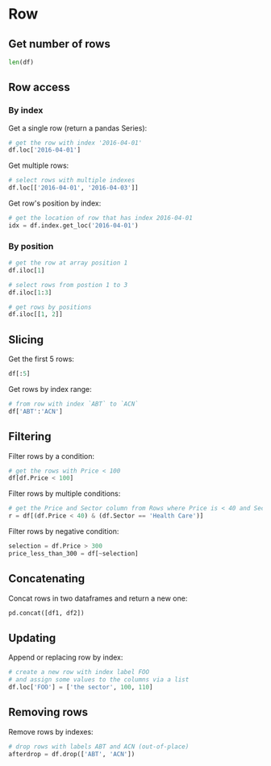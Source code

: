# Row

## Get number of rows
```py
len(df)
```

## Row access

### By index

Get a single row (return a pandas Series):
```py
# get the row with index '2016-04-01'
df.loc['2016-04-01']
```

Get multiple rows:
```py
# select rows with multiple indexes
df.loc[['2016-04-01', '2016-04-03']]
```

Get row's position by index:
```py
# get the location of row that has index 2016-04-01
idx = df.index.get_loc('2016-04-01')
```

### By position

```py
# get the row at array position 1
df.iloc[1]

# select rows from postion 1 to 3
df.iloc[1:3]

# get rows by positions
df.iloc[[1, 2]]
```


## Slicing

Get the first 5 rows:
```py
df[:5]
```

Get rows by index range:
```py
# from row with index `ABT` to `ACN`
df['ABT':'ACN']
```


## Filtering

Filter rows by a condition:
```py
# get the rows with Price < 100
df[df.Price < 100]
```

Filter rows by multiple conditions:
```py
# get the Price and Sector column from Rows where Price is < 40 and Sector = Health Care
r = df[(df.Price < 40) & (df.Sector == 'Health Care')]
```

Filter rows by negative condition:
```py
selection = df.Price > 300
price_less_than_300 = df[~selection]
```


## Concatenating

Concat rows in two dataframes and return a new one:
```py
pd.concat([df1, df2])
```


## Updating
Append or replacing row by index:
```py
# create a new row with index label FOO
# and assign some values to the columns via a list
df.loc['FOO'] = ['the sector', 100, 110]
```

## Removing rows
Remove rows by indexes:
```py
# drop rows with labels ABT and ACN (out-of-place)
afterdrop = df.drop(['ABT', 'ACN'])
```
